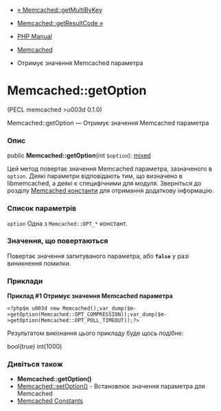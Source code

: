 - [« Memcached::getMultiByKey](memcached.getmultibykey.md)
- [Memcached::getResultCode »](memcached.getresultcode.md)

- [PHP Manual](index.md)
- [Memcached](class.memcached.md)
- Отримує значення Memcached параметра

# Memcached::getOption

(PECL memcached \>u003d 0.1.0)

Memcached::getOption — Отримує значення Memcached параметра

### Опис

public **Memcached::getOption**(int `$option`):
[mixed](language.types.declarations.md#language.types.declarations.mixed)

Цей метод повертає значення Memcached параметра, зазначеного в
`option`. Деякі параметри відповідають тим, що визначено в
libmemcached, а деякі є специфічними для модуля. Зверніться
до розділу [Memcached константи](memcached.constants.md) для отримання
додаткову інформацію.

### Список параметрів

`option`
Одна з `Memcached::OPT_*` констант.

### Значення, що повертаються

Повертає значення запитуваного параметра, або **`false`** у разі
виникнення помилки.

### Приклади

**Приклад #1 Отримує значення Memcached параметра**

` <?php$m u003d new Memcached();var_dump($m->getOption(Memcached::OPT_COMPRESSION));var_dump($m->getOption(Memcached::OPT_POLL_TIMEOUT));?> `

Результатом виконання цього прикладу буде щось подібне:

bool(true)
int(1000)

### Дивіться також

- **Memcached::getOption()**
- [Memcached::setOption()](memcached.setoption.md) - Встановлює
значення параметра для Memcached
- [Memcached Constants](memcached.constants.md)
